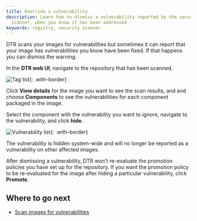 ```yaml
---
title: Override a vulnerability
description: Learn how to dismiss a vulnerability reported by the security
  scanner, when you know it has been addressed
keywords: registry, security scanner
---
```


DTR scans your images for vulnerabilities but sometimes it can report that
your image has vulnerabilities you know have been fixed. If that happens you
can dismiss the warning.

In the **DTR web UI**, navigate to the repository that has been scanned.

![Tag list](../../images/override-vulnerability-1.png){: .with-border}

Click **View details** for the image you want to see the scan results, and
and choose **Components** to see the vulnerabilities for each component packaged
in the image.

Select the component with the vulnerability you want to ignore, navigate to the
vulnerability, and click **hide**.

![Vulnerability list](../../images/override-vulnerability-2.png){: .with-border}

The vulnerability is hidden system-wide and will no longer be reported as a vulnerability
on other affected images.

After dismissing a vulnerability, DTR won't re-evaluate the promotion policies
you have set up for the repository.
If you want the promotion policy to be re-evaluated for the image after hiding
a particular vulnerability, click **Promote**.

## Where to go next

* [Scan images for vulnerabilities](scan-images-for-vulnerabilities.md)
